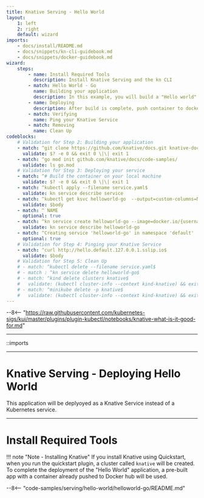 ```yaml
---
title: Knative Serving - Hello World
layout:
    1: left
    2: right
    default: wizard
imports:
    - docs/install/README.md
    - docs/snippets/kn-cli-guidebook.md
    - docs/snippets/docker-guidebook.md
wizard:
    steps:
        - name: Install Required Tools
          description: Install Knative Serving and the kn CLI
        - match: Hello World - Go
          name: Building your application
          description: In this example, you will build a "Hello world" application
        - name: Deploying
          description: After build is complete, push container to docker hub and then deploy your app into your cluster
        - match: Verifying
          name: Ping your Knative Service
        - match: Removing
          name: Clean Up
codeblocks:
    # Validation for Step 2: Building your application
    - match: ^git clone https://github.com/knative/docs.git knative-docs
      validate: $? -e 0 && exit 0 \|\| exit 1
    - match: ^go mod init github.com/knative/docs/code-samples/
      validate: ls go.mod
    # Validation for Step 3: Deploying your service
    - match: ^# Build the container on your local machine
      validate: $? -e 0 && exit 0 \|\| exit 1
    - match: ^kubectl apply --filename service.yaml$
      validate: kn service describe service
    - match: ^kubectl get ksvc helloworld-go  --output=custom-columns=NAME:.metadata.name,URL:.status.url$
      validate: $body
    - match: ^ NAME
      optional: true
    - match: ^kn service create helloworld-go --image=docker.io/{username}/helloworld-go --env TARGET="Go Sample v1"$
      validate: kn service describe helloworld-go
    - match: ^Creating service 'helloworld-go' in namespace 'default'
      optional: true
    # Validation for Step 4: Pinging your Knative Service
    - match: ^curl http://hello.default.127.0.0.1.sslip.io$
      validate: $body
    # Validation for Step 5: Clean Up
    # - match: ^kubectl delete --filename service.yaml$
    # - match : ^kn service delete helloworld-go$
    # - match: ^kind delete clusters knative$
    #   validate: (kubectl cluster-info --context kind-knative) && exit 1 \|\| exit 0
    # - match: ^minikube delete -p knative$
    #   validate: (kubectl cluster-info --context kind-knative) && exit 1 \|\| exit 0
---
```


--8<-- "https://raw.githubusercontent.com/kubernetes-sigs/kui/master/plugins/plugin-kubectl/notebooks/knative-what-is-it-good-for.md"

---

::imports

---

# Knative Serving - Deploying Hello World

This application will be deplyoyed as a Knative Service instead of a Kubernetes service.

---

# Install Required Tools

!!! note "Note - Installing Knative" 
    If you install Knative using Quickstart, when you run the quickstart plugin, a cluster called `knative` will be created. To complete the deployment of the "Hello World" application, a pre-built app with a container already pushed to Docker hub will be used.

--8<-- "code-samples/serving/hello-world/helloworld-go/README.md"

<!-- --8<-- "../docs/getting-started/clean-up.md" -->
